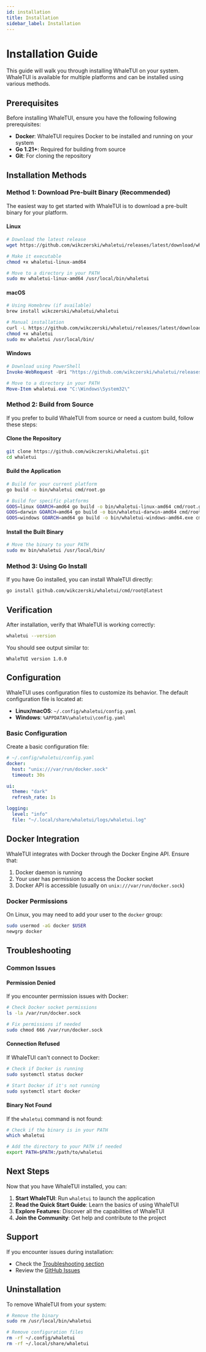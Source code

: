```yaml
---
id: installation
title: Installation
sidebar_label: Installation
---
```


# Installation Guide

This guide will walk you through installing WhaleTUI on your system. WhaleTUI is available for multiple platforms and can be installed using various methods.

## Prerequisites

Before installing WhaleTUI, ensure you have the following following prerequisites:

- **Docker**: WhaleTUI requires Docker to be installed and running on your system
- **Go 1.21+**: Required for building from source
- **Git**: For cloning the repository

## Installation Methods

### Method 1: Download Pre-built Binary (Recommended)

The easiest way to get started with WhaleTUI is to download a pre-built binary for your platform.

#### Linux

```bash
# Download the latest release
wget https://github.com/wikczerski/whaletui/releases/latest/download/whaletui-linux-amd64

# Make it executable
chmod +x whaletui-linux-amd64

# Move to a directory in your PATH
sudo mv whaletui-linux-amd64 /usr/local/bin/whaletui
```

#### macOS

```bash
# Using Homebrew (if available)
brew install wikczerski/whaletui/whaletui

# Manual installation
curl -L https://github.com/wikczerski/whaletui/releases/latest/download/whaletui-darwin-amd64 -o whaletui
chmod +x whaletui
sudo mv whaletui /usr/local/bin/
```

#### Windows

```powershell
# Download using PowerShell
Invoke-WebRequest -Uri "https://github.com/wikczerski/whaletui/releases/latest/download/whaletui-windows-amd64.exe" -OutFile "whaletui.exe"

# Move to a directory in your PATH
Move-Item whaletui.exe "C:\Windows\System32\"
```

### Method 2: Build from Source

If you prefer to build WhaleTUI from source or need a custom build, follow these steps:

#### Clone the Repository

```bash
git clone https://github.com/wikczerski/whaletui.git
cd whaletui
```

#### Build the Application

```bash
# Build for your current platform
go build -o bin/whaletui cmd/root.go

# Build for specific platforms
GOOS=linux GOARCH=amd64 go build -o bin/whaletui-linux-amd64 cmd/root.go
GOOS=darwin GOARCH=amd64 go build -o bin/whaletui-darwin-amd64 cmd/root.go
GOOS=windows GOARCH=amd64 go build -o bin/whaletui-windows-amd64.exe cmd/root.go
```

#### Install the Built Binary

```bash
# Move the binary to your PATH
sudo mv bin/whaletui /usr/local/bin/
```

### Method 3: Using Go Install

If you have Go installed, you can install WhaleTUI directly:

```bash
go install github.com/wikczerski/whaletui/cmd/root@latest
```

## Verification

After installation, verify that WhaleTUI is working correctly:

```bash
whaletui --version
```

You should see output similar to:
```
WhaleTUI version 1.0.0
```

## Configuration

WhaleTUI uses configuration files to customize its behavior. The default configuration file is located at:

- **Linux/macOS**: `~/.config/whaletui/config.yaml`
- **Windows**: `%APPDATA%\whaletui\config.yaml`

### Basic Configuration

Create a basic configuration file:

```yaml
# ~/.config/whaletui/config.yaml
docker:
  host: "unix:///var/run/docker.sock"
  timeout: 30s

ui:
  theme: "dark"
  refresh_rate: 1s

logging:
  level: "info"
  file: "~/.local/share/whaletui/logs/whaletui.log"
```

## Docker Integration

WhaleTUI integrates with Docker through the Docker Engine API. Ensure that:

1. Docker daemon is running
2. Your user has permission to access the Docker socket
3. Docker API is accessible (usually on `unix:///var/run/docker.sock`)

### Docker Permissions

On Linux, you may need to add your user to the `docker` group:

```bash
sudo usermod -aG docker $USER
newgrp docker
```

## Troubleshooting

### Common Issues

#### Permission Denied
If you encounter permission issues with Docker:

```bash
# Check Docker socket permissions
ls -la /var/run/docker.sock

# Fix permissions if needed
sudo chmod 666 /var/run/docker.sock
```

#### Connection Refused
If WhaleTUI can't connect to Docker:

```bash
# Check if Docker is running
sudo systemctl status docker

# Start Docker if it's not running
sudo systemctl start docker
```

#### Binary Not Found
If the `whaletui` command is not found:

```bash
# Check if the binary is in your PATH
which whaletui

# Add the directory to your PATH if needed
export PATH=$PATH:/path/to/whaletui
```

## Next Steps

Now that you have WhaleTUI installed, you can:

1. **Start WhaleTUI**: Run `whaletui` to launch the application
2. **Read the Quick Start Guide**: Learn the basics of using WhaleTUI
3. **Explore Features**: Discover all the capabilities of WhaleTUI
4. **Join the Community**: Get help and contribute to the project

## Support

If you encounter issues during installation:

- Check the [Troubleshooting section](#troubleshooting)
- Review the [GitHub Issues](https://github.com/wikczerski/whaletui/issues)

## Uninstallation

To remove WhaleTUI from your system:

```bash
# Remove the binary
sudo rm /usr/local/bin/whaletui

# Remove configuration files
rm -rf ~/.config/whaletui
rm -rf ~/.local/share/whaletui
```
